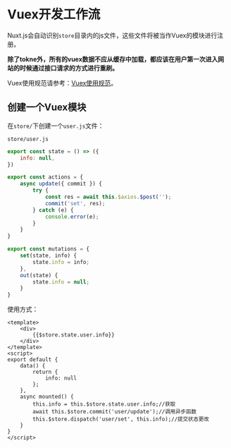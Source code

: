 # Vuex开发工作流



Nuxt.js会自动识别`store`目录内的js文件，这些文件将被当作Vuex的模块进行注册。

**除了tokne外，所有的vuex数据不应从缓存中加载，都应该在用户第一次进入网站的时候通过接口请求的方式进行重刷。**

Vuex使用规范请参考：[Vuex使用规范](/开发规范/vue开发规范/Vuex使用规范.md)。



 ## 创建一个Vuex模块

在`store/`下创建一个`user.js`文件：

`store/user.js`

```javascript
export const state = () => ({
    info: null,
})

export const actions = {
    async update({ commit }) {
        try {
            const res = await this.$axios.$post('');
            commit('set', res);
        } catch (e) {
            console.error(e);
        }
    }
}

export const mutations = {
    set(state, info) {
        state.info = info;
    },
    out(state) {
        state.info = null;
    }
}

```



使用方式：

```vue
<template>
    <div>
        {{$store.state.user.info}}
    </div>
</template>
<script>
export default {
    data() {
        return {
            info: null
        };
    },
    async mounted() {
        this.info = this.$store.state.user.info;//获取
        await this.$store.commit('user/update');//调用异步函数
        this.$store.dispatch('user/set', this.info);//提交状态更改
    }
}
</script>
```



